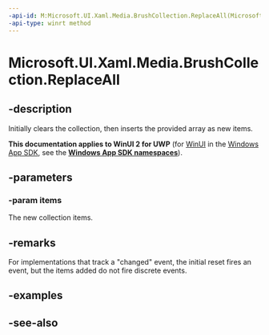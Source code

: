 ```yaml
---
-api-id: M:Microsoft.UI.Xaml.Media.BrushCollection.ReplaceAll(Microsoft.UI.Xaml.Media.Brush[])
-api-type: winrt method
---
```


<!-- Method syntax
public void ReplaceAll(Windows.UI.Xaml.Media.Brush[] items)
-->

# Microsoft.UI.Xaml.Media.BrushCollection.ReplaceAll

## -description
Initially clears the collection, then inserts the provided array as new items.

**This documentation applies to WinUI 2 for UWP** (for [WinUI](/windows/apps/winui/winui3/) in the [Windows App SDK](/windows/apps/windows-app-sdk/), see the **[Windows App SDK namespaces](/windows/windows-app-sdk/api/winrt/)**).

## -parameters
### -param items
The new collection items.

## -remarks
For implementations that track a "changed" event, the initial reset fires an event, but the items added do not fire discrete events.

## -examples

## -see-also
